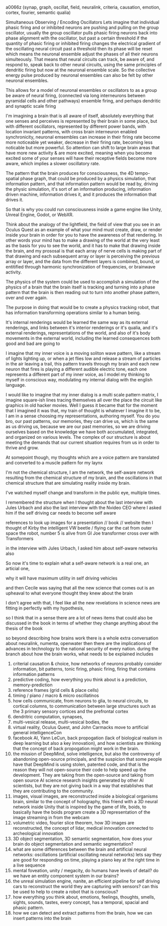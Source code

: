 a0066z
(synap, graph, oscillat, field, neuralink, criteria, causation, emotion, cortex, fourier, semantic qualia)

Simultaneous Observing / Encoding Oscillators 
Lets imagine that individual phasic firing and or inhibited neurons are pushing and pulling on the group oscillator, usually the group oscillator pulls phasic firing neurons back into phase alignment with the oscillator, but past a certain threshold if the quantity of phasic firing or inhibited firing changes the electrical gradient of the oscillating neural circuit past a threshold then its phase will be reset which means the neuronal ensemble adjust the phases of all their neurons simulteously. That means that neural circuits can track, be aware of, and respond to, speak back to other neural circuits, using the same principles of dendritic firing but now at the neuronal ensemble scale. So the collective energy pulse produced by neuronal ensembles can also be felt by other neuronal ensembles.

This allows for a model of neuronal ensembles or oscillators to as a group be aware of neural firing, (connected via long interneurons between pyramidal cells and other pathways) ensemble firing, and perhaps dendritic and synaptic scale firing

I'm imagining a brain that is all aware of itself, absolutely everything that one senses and perceives is represented by their brain in some place, but with different oscillators, represented by different power bands, with location invariant patterns, with cross brain interneuron enabled synchronicity, neuronal emsembles can increase in their firing rate become more noticeable yet weaker, decrease in their firing rate, becoming less noticable but more powerful. So attention can shift to large brain areas that have more new activity & are more excited, meaning when you become excited some of your senses will have their receptive fields become more aware, which implies a slower oscillatory rate.

The pattern that the brain produces for consciousness, the 4D tempo-spatial phase graph, that could be produced by a physics simulation, that information pattern, and that information pattern would be read by, driving the physic simulation, it's sort of an information producing, information driven machine, information drives it, and it produces the information that drives it.

So that is why you could run consciousness inside a game engine like Unity, Unreal Engine, Godot, or WebXR.

Think about the analogy of the lightfield, the field of view that you see in an Oculus Quest as an example of what your mind must create, draw, or render inside your brain in order for you to have the awareness of that rendering. In other words your mind has to make a drawing of the world at the very least as the basis for you to see the world, and it has to make that drawing inside the brain, and my prososal is that each array of nerve cells is making part of that drawing and each subsequent array or layer is perceiving the previous array or layer, and the data from the different layers is combined, bound, or entitified through harmonic synchronization of frequencies, or brainwave activity.

The physics of the system could be used to accomplish a simulation of the physics of a brain that the brain itself is tracking and turning into a phase pattern that the brain is then reading out to turn into another phase pattern, over and over again.

The purpose in doing that would be to create a physics tracking robot, that has information transforming operations similar to a human being.

It's internal renderings would be learned the same way as its external renderings, and links between it's interior renderings or it's qualia, and it's external renderings, representations of the world, and also of it's body movements in the external world, including the learned consequences both good and bad are going to 

I imagine that my inner voice is a moving soliton wave pattern, like a stream of lights lighting up, or when a jet flies low and release a stream of particles in the air leaving a trail, this pattern travels through my brain and each new neuron that fires is playing a different audible electric tone, each one represents a different part of my inner voice, as I model my thinking to myself in conscious way, modulating my internal dialog with the english language.

I would like to imagine that my inner dialog is a multi scale pattern matrix, I imagine square-ish lines tracing themselves all over the place the circuit like graphics in old hacker movies. Well I guess it became that for the moment that I imagined it was that, my train of thought is whatever I imagine it to be, I am in a sense choosing my representations, authoring myself. You do you bro, our past patterns, our memories, they can drive us, which is the same as us driving us, because we are our past memories, so we are driving ourselves based on the knowledge we have both accumulated, integrated, and organized on various levels. The complex of our structure is about meeting the demands that our current situation requires from us in order to thrive and grow.

At somepoint though, my thoughts which are a voice pattern are translated and converted to a muscle pattern for my laynx

I'm not the chemical structure, I am the network, the self-aware network resulting from the chemical structure of my brain, and the oscillations in that chemical structure that are simulating reality inside my brain.

I've watched myself change and transform in the public eye, multiple times.

I remembered the structure when I thought about the last interview with Jules Urbach and also the last interview with the Nvideo CEO where I asked him if the self driving car needs to become self aware

references to look up images for a presentation // book // website
then I thought of Kirby the intelligent VW beetle / flying car
the cat from outer space
the robot, number 5 is alive from 
GI Joe transformer cross over with Transformers

in the interview with Jules Urbach, I asked him about self-aware networks also

 So now it's time to explain what a self-aware network is
a real one, an articial one,

why it will have maximum utility in self driving vehicles

and then Cecile was saying that all the new science that comes out is an upheaval to what everyone thought they knew about the brain

I don't agree with that, I feel like all the new revelations in science news are fitting in perfectly with my hypothesis,

so I think that in a sense there are a lot of news items that could also be discussed in the book in terms of whether they change anything about the thesis of the book

so beyond describing how brains work
there is a whole extra conversation about neuralink, numenta, openwater
then there are the implications of advances in technology to the national security of every nation.
during the branch about how the brain works,
what needs to be explained includes

1. criterial causation & choice, how networks of neurons probably consider information, bit patterns, tonic firing, phasic firing, firing that contains information patterns 
2. predictive coding, how everything you think about is a prediction, memory-prediction
3. reference frames (grid cells & place cells)
4. timing / piano / macro & micro oscillatinos
5. how cells communicate, from neurons to glia, to neural circuits, to cortical columns, to communication between large structures such as the 3 primary sensory cortices and the prefrontal cortex
6. dendritric computation, synapses,
7. multi-vesical release, multi-vesical bodies, the 
8. virtual reality, Oculus Quest, and John Carmacks move to artificial general intelligenceCon
9. facebook AI, Yann LeCun, back propogation (lack of biological realism in deep learning but also a key innovation), and how scientists are thinking that the concept of back propogation might work in the brain.
10. the mission of DeepMind, solve intelligence, but also the controversy of abandoning open-source principals, and the suspicion that some people have that DeepMind is using stolen, patented code, and that is the reason they will not open-source their code to help speed up the development. They are taking from the open-source and taking from open source AI science research insights generated by other AI scientists, but they are not giving back in a way that establishes that they are contributing to the community.
11. images, visual images, are reconstructed inside a biological organisms brain, similar to the concept of holography, this friend with a 3D neural network inside Unity that is inspired by the game of life, boids, to basically have the boids program create a 3D representation of the image streaming in from the webcam
12. volumetric video, fourier slice theorem, how 3D images are reconstructed, the concept of lidar, medical innovation connected to archeological innovation
13. 3D object segmentation, 3D semantic segmentation, how does your brain do object segmentation and semantic segmentation?
14. what are some differences between the brain and artificial neural networks: oscillations (artificial oscillating neural networks) lets say they are good for responding on time, playing a piano key at the right time in a live sequence
15. mental foveation, unity / megacity, do humans have levels of detail? do we have an entity component system in our brains?
16. the unreal simulation engine, nanite, an efficient pipeline for self driving cars to reconstruct the world they are capturing with sensors? can this be used to help to create a robot that is conscious?
17. how everything you think about, emotions, feelings, thoughts, smells, sights, sounds, tastes, every concept, has a temporal, spacial and phasic pattern.
18. how we can detect and extract patterns from the brain, how we can insert patterns into the brain

 
